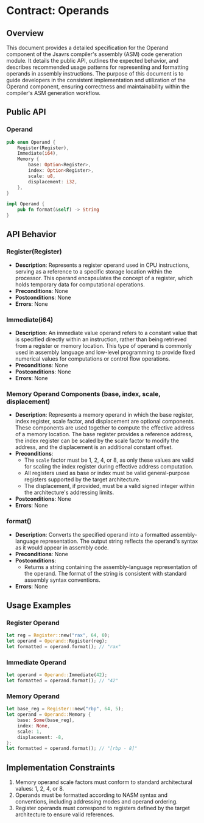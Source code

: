 # Contract: Operands

## Overview
This document provides a detailed specification for the Operand component of the Jsavrs compiler's assembly (ASM) code generation module. It details the public API, outlines the expected behavior, and describes recommended usage patterns for representing and formatting operands in assembly instructions. The purpose of this document is to guide developers in the consistent implementation and utilization of the Operand component, ensuring correctness and maintainability within the compiler's ASM generation workflow.


## Public API

### Operand
```rust
pub enum Operand {
    Register(Register),
    Immediate(i64),
    Memory {
        base: Option<Register>,
        index: Option<Register>,
        scale: u8,
        displacement: i32,
    },
}

impl Operand {
    pub fn format(&self) -> String
}
```

## API Behavior

### Register(Register)
- **Description**: Represents a register operand used in CPU instructions, serving as a reference to a specific storage location within the processor. This operand encapsulates the concept of a register, which holds temporary data for computational operations.
- **Preconditions**: None
- **Postconditions**: None
- **Errors**: None

### Immediate(i64)
- **Description**: An immediate value operand refers to a constant value that is specified directly within an instruction, rather than being retrieved from a register or memory location. This type of operand is commonly used in assembly language and low-level programming to provide fixed numerical values for computations or control flow operations.
- **Preconditions**: None
- **Postconditions**: None
- **Errors**: None

### Memory Operand Components (base, index, scale, displacement)
- **Description**: 
  Represents a memory operand in which the base register, index register, scale factor, and displacement are optional components. These components are used together to compute the effective address of a memory location. The base register provides a reference address, the index register can be scaled by the scale factor to modify the address, and the displacement is an additional constant offset.
- **Preconditions**: 
  - The `scale` factor must be 1, 2, 4, or 8, as only these values are valid for scaling the index register during effective address computation.
  - All registers used as base or index must be valid general-purpose registers supported by the target architecture.
  - The displacement, if provided, must be a valid signed integer within the architecture's addressing limits.
- **Postconditions**: None
- **Errors**: None

### format()
- **Description**: Converts the specified operand into a formatted assembly-language representation. The output string reflects the operand's syntax as it would appear in assembly code.
- **Preconditions**: None
- **Postconditions**:
  - Returns a string containing the assembly-language representation of the operand. The format of the string is consistent with standard assembly syntax conventions.
- **Errors**: None

## Usage Examples

### Register Operand
```rust
let reg = Register::new("rax", 64, 0);
let operand = Operand::Register(reg);
let formatted = operand.format(); // "rax"
```

### Immediate Operand
```rust
let operand = Operand::Immediate(42);
let formatted = operand.format(); // "42"
```

### Memory Operand
```rust
let base_reg = Register::new("rbp", 64, 5);
let operand = Operand::Memory {
    base: Some(base_reg),
    index: None,
    scale: 1,
    displacement: -8,
};
let formatted = operand.format(); // "[rbp - 8]"
```

## Implementation Constraints
1. Memory operand scale factors must conform to standard architectural values: 1, 2, 4, or 8.
2. Operands must be formatted according to NASM syntax and conventions, including addressing modes and operand ordering.
3. Register operands must correspond to registers defined by the target architecture to ensure valid references.